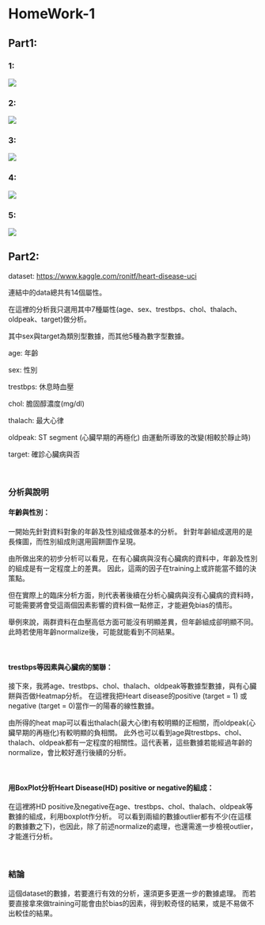 # HomeWork-1

## Part1:

### 1:

![](https://imgur.com/uz8fdX9.png)

### 2:

![](https://imgur.com/MX5byNC.png)

### 3:

![](https://imgur.com/bzWh3m5.png)

### 4:

![](https://imgur.com/VbZNV58.png)

### 5:

![](https://imgur.com/cbSbNqk.png)

## Part2:

dataset: https://www.kaggle.com/ronitf/heart-disease-uci 

連結中的data總共有14個屬性。

在這裡的分析我只選用其中7種屬性(age、sex、trestbps、chol、thalach、oldpeak、target)做分析。

其中sex與target為類別型數據，而其他5種為數字型數據。

age: 年齡

sex: 性別

trestbps: 休息時血壓

chol: 膽固醇濃度(mg/dl)

thalach: 最大心律

oldpeak: ST segment (心臟早期的再極化) 由運動所導致的改變(相較於靜止時)

target: 確診心臟病與否

<br>

### 分析與說明
#### 年齡與性別：

一開始先針對資料對象的年齡及性別組成做基本的分析。
針對年齡組成選用的是長條圖，而性別組成則選用圓餅圖作呈現。

由所做出來的初步分析可以看見，在有心臟病與沒有心臟病的資料中，年齡及性別的組成是有一定程度上的差異。
因此，這兩的因子在training上或許能當不錯的決策點。

但在實際上的臨床分析方面，則代表著後續在分析心臟病與沒有心臟病的資料時，可能需要將會受這兩個因素影響的資料做一點修正，才能避免bias的情形。

舉例來說，兩群資料在血壓高低方面可能沒有明顯差異，但年齡組成卻明顯不同。此時若使用年齡normalize後，可能就能看到不同結果。

<br>

#### trestbps等因素與心臟病的關聯：

接下來，我將age、trestbps、chol、thalach、oldpeak等數據型數據，與有心臟餅與否做Heatmap分析。
在這裡我把Heart disease的positive (target = 1) 或 negative (target = 0)當作一的陽春的線性數據。

由所得的heat map可以看出thalach(最大心律)有較明顯的正相關，而oldpeak(心臟早期的再極化)有較明顯的負相關。
此外也可以看到age與trestbps、chol、thalach、oldpeak都有一定程度的相關性。這代表著，這些數據若能經過年齡的normalize，會比較好進行後續的分析。

<br>

#### 用BoxPlot分析Heart Disease(HD) positive or negative的組成：

在這裡將HD positive及negative在age、trestbps、chol、thalach、oldpeak等數據的組成，利用boxplot作分析。
可以看到兩組的數據outlier都有不少(在這樣的數據數之下)，也因此，除了前述normalize的處理，也還需進一步檢視outlier，才能進行分析。

<br>

### 結論

這個dataset的數據，若要進行有效的分析，還須更多更進一步的數據處理。
而若要直接拿來做training可能會由於bias的因素，得到較奇怪的結果，或是不易做不出較佳的結果。

